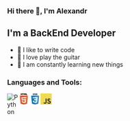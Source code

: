 ### Hi there 👋, I'm Alexandr


## I'm a BackEnd Developer
- 💪 I like to write code
- 🎉 I love play the guitar
- 🥅 I am constantly learning new things

### Languages and Tools:

<img align="left" alt="Python" width="26px" src="[[https://banner2.cleanpng.com/20180712/yka/kisspng-professional-python-programmer-computer-programmin-python-logo-download-5b47725c1cc0d6.3474912915314089881178.jpg](https://w7.pngwing.com/pngs/234/329/png-transparent-python-logo.png)](https://brandslogos.com/wp-content/uploads/images/large/python-logo.png)" />
<img align="left" alt="HTML5" width="26px" src="https://raw.githubusercontent.com/github/explore/80688e429a7d4ef2fca1e82350fe8e3517d3494d/topics/html/html.png" />
<img align="left" alt="CSS3" width="26px" src="https://raw.githubusercontent.com/github/explore/80688e429a7d4ef2fca1e82350fe8e3517d3494d/topics/css/css.png" />
<img align="left" alt="JavaScript" width="26px" src="https://raw.githubusercontent.com/github/explore/80688e429a7d4ef2fca1e82350fe8e3517d3494d/topics/javascript/javascript.png" />

<br />
<br />


